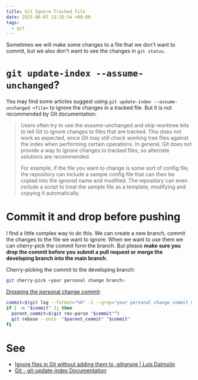 ```yaml
---
title: Git Ignore Tracked File
date: 2025-06-07 13:35:54 +08:00
tags:
  - git
---
```


Sometimes we will make some changes to a file that we don't want to commit, but we also don't want to see the changes in `git status`.

# `git update-index --assume-unchanged`?

You may find some articles suggest using `git update-index --assume-unchanged <file>` to ignore the changes in a tracked file. But it is not recommended by Git documentation:

> Users often try to use the assume-unchanged and skip-worktree bits to tell Git to ignore changes to files that are tracked. This does not work as expected, since Git may still check working tree files against the index when performing certain operations. In general, Git does not provide a way to ignore changes to tracked files, so alternate solutions are recommended.
>
> For example, if the file you want to change is some sort of config file, the repository can include a sample config file that can then be copied into the ignored name and modified. The repository can even include a script to treat the sample file as a template, modifying and copying it automatically.

# Commit it and drop before pushing

I find a little complex way to do this. We can create a new branch, commit the changes to the file we want to ignore. When we want to use them we can cherry-pick the commit form the branch. But please **make sure you drop the commit before you submit a pull request or merge the developing branch into the main branch**.

Cherry-picking the commit to the developing branch:

```sh
git cherry-pick <your personal change branch>
```

[Dropping the personal change commit](./git-drop-some-commit.md):

```sh
commit=$(git log --format="%H" -1 --grep="your personal change commit message")
if [ -n "$commit" ]; then
  parent_commit=$(git rev-parse "$commit"^)
  git rebase --onto  "$parent_commit" "$commit"
fi
```

# See

- [Ignore files in Git without adding them to .gitignore | Luis Dalmolin](https://luisdalmolin.dev/blog/ignoring-files-in-git-without-gitignore/)
- [Git - git-update-index Documentation](https://git-scm.com/docs/git-update-index)
